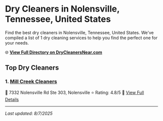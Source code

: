 # Dry Cleaners in Nolensville, Tennessee, United States

Find the best dry cleaners in Nolensville, Tennessee, United States. We've compiled a list of 1 dry cleaning services to help you find the perfect one for your needs.

🌐 **[View Full Directory on DryCleanersNear.com](https://drycleanersnear.com/city/US/Tennessee/Nolensville)**

## Top Dry Cleaners

### 1. [Mill Creek Cleaners](https://drycleanersnear.com/dryCleaner/6861efad6d1fa2e11f513ce0/mill-creek-cleaners)
📍 7332 Nolensville Rd Ste 303, Nolensville
⭐ Rating: 4.8/5
🔗 [View Full Details](https://drycleanersnear.com/dryCleaner/6861efad6d1fa2e11f513ce0/mill-creek-cleaners)


---

*Last updated: 8/7/2025*
